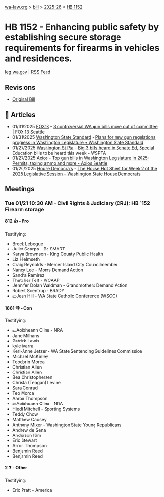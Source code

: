 [wa-law.org](/) > [bill](/bill/) > [2025-26](/bill/2025-26/) > [HB 1152](/bill/2025-26/hb/1152/)

# HB 1152 - Enhancing public safety by establishing secure storage requirements for firearms in vehicles and residences.
[leg.wa.gov](https://app.leg.wa.gov/billsummary?BillNumber=1152&Year=2025&Initiative=false) | [RSS Feed](./rss.xml)

## Revisions
* [Original Bill](1/)

## 📰 Articles
* 01/31/2025 [FOX13](/org/fox13/) - [3 controversial WA gun bills move out of committee | FOX 13 Seattle](https://www.fox13seattle.com/news/controversial-gun-bills-move-committee#:~:text=HB%201152)
* 01/31/2025 [Washington State Standard](/org/washington_state_standard/) - [Plans for new gun regulations progress in Washington Legislature • Washington State Standard](https://washingtonstatestandard.com/2025/01/31/plans-for-new-gun-regulations-progress-in-washington-legislature/#:~:text=House%20Bill%201152)
* 01/27/2025 [Washington St Pta](/org/washington_st_pta/) - [Big 3 bills heard in Senate Ed, Special Education bills to be heard this week - WSPTA](https://www.wastatepta.org/2025session-week3/#:~:text=HB%201152)
* 01/27/2025 [Axios](/org/axios/) - [Top gun bills in Washington Legislature in 2025: Permits, taxing ammo and more - Axios Seattle](https://www.axios.com/local/seattle/2025/01/27/gun-permit-license-ammo-tax-washington-law-2025#:~:text=safe%20storage%20requirements)
* 01/20/2025 [House Democrats](/org/house_democrats/) - [The House Hot Sheet for Week 2 of the 2025 Legislative Session – Washington State House Democrats](https://housedemocrats.wa.gov/blog/2025/01/20/the-house-hot-sheet-for-week-2-of-the-2025-legislative-session/#:~:text=HB%201152)

## Meetings
### Tue 01/21 10:30 AM - Civil Rights & Judiciary (CRJ): HB 1152 Firearm storage
#### 812 👍 - Pro
Testifying:
* Breck Lebegue
* Juliet Scarpa - Be SMART
* Karyn Brownson - King County Public Health
* Liz Hjelmseth
* Craig Reynolds - Mercer Island City Councilmember
* Nancy Lee - Moms Demand Action
* Sandra Ramirez
* Thatcher Felt - WCAAP
* Jennifer Dolan Waldman - Grandmothers Demand Action
* Robert Scentrup - BRADY
* 💵Jean Hill - WA State Catholic Conference (WSCC)

#### 1861 👎 - Con
Testifying:
* 💵Aoibheann Cline - NRA
* Jane Milhans
* Patrick Lewis
* kyle ivarra
* Keri-Anne Jetzer - WA State Sentencing Guidelines Commission
* Michael McKinley
* Teodorin Morca
* Christian Allen
* Christian Allen
* Bea Christophersen
* Christa (Teagan) Levine
* Sara Conrad
* Teo Morca
* Aaron Thompson
* 💵Aoibheann Cline - NRA
* Hiedi Mitchell - Sporting Systems
* Teddy Chow
* Matthew Causey
* Anthony Mixer - Washington State Young Republicans
* Andrew de Sena
* Anderson Kim
* Eric Stewart
* Arron Thompson
* Benjamin Reed
* Benjamin Reed

#### 2 ❓ - Other
Testifying:
* Eric Pratt - America
